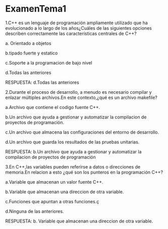 # ExamenTema1



1.C++ es un lenguaje de programación ampliamente utilizado que ha evolucionado a lo largo de los años¿Cuáles de las siguientes opciones describen correctamente las características centrales de  C++?

a. Orientado a objetos

b.tipado fuerte y estatico

c.Soporte a la programacion de bajo nivel

d.Todas las anteriores

RESPUESTA:
d.Todas las anteriores

2.Durante el proceso de desarrollo, a menudo es necesario compilar y enlazar múltiples archivos.En este contexto,¿qué es un archivo  makefile?

a.Archivo que contiene el codigo fuente C++.

b.Un archivo que ayuda a gestionar y automatizar la compilacion de proyectos de programación.

c.Un archivo que almacena las configuraciones del entorno de desarrollo.

d.Un archivo que guarda los resultados de las pruebas unitarias.

RESPUESTA: b.Un archivo que ayuda a gestionar y automatizar la compilacion de proyectos de programación

3.En C++,las variables pueden referirse a datos o direcciones de memoria.En relacion a esto ¿qué son los punteros en la programación C++?

a.Variable que almacenan un valor fuente C++.

b.Variable que almacenan una direccion de otra variable.

c.Funciones que apuntan a otras funciones.ç

d.Ninguna de las anteriores.

RESPUESTA: b. Variable que almacenan una direccion de otra variable.
